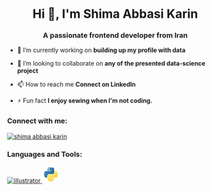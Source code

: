 <h1 align="center">Hi 👋, I'm Shima Abbasi Karin</h1>
<h3 align="center">A passionate frontend developer from Iran</h3>

- 🔭 I’m currently working on **building up my profile with data**

- 👯 I’m looking to collaborate on **any of the presented data-science project**

- 📫 How to reach me **Connect on LinkedIn**

- ⚡ Fun fact **I enjoy sewing when I'm not coding.**

<h3 align="left">Connect with me:</h3>
<p align="left">
<a href="https://linkedin.com/in/shima abbasi karin" target="blank"><img align="center" src="https://raw.githubusercontent.com/rahuldkjain/github-profile-readme-generator/master/src/images/icons/Social/linked-in-alt.svg" alt="shima abbasi karin" height="30" width="40" /></a>
</p>

<h3 align="left">Languages and Tools:</h3>
<p align="left"> <a href="https://www.adobe.com/in/products/illustrator.html" target="_blank" rel="noreferrer"> <img src="https://www.vectorlogo.zone/logos/adobe_illustrator/adobe_illustrator-icon.svg" alt="illustrator" width="40" height="40"/> </a> <a href="https://www.python.org" target="_blank" rel="noreferrer"> <img src="https://raw.githubusercontent.com/devicons/devicon/master/icons/python/python-original.svg" alt="python" width="40" height="40"/> </a> </p>
